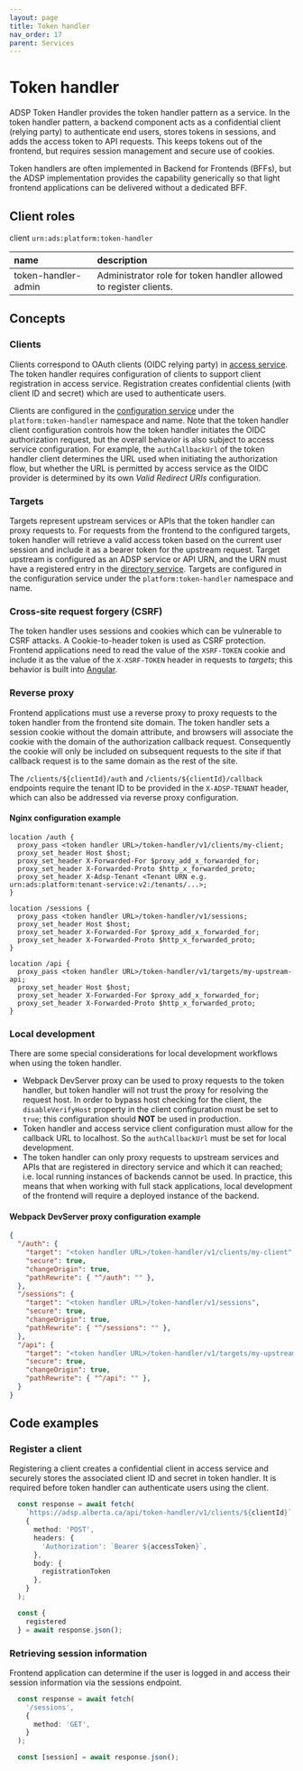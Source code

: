 ```yaml
---
layout: page
title: Token handler
nav_order: 17
parent: Services
---
```


# Token handler
ADSP Token Handler provides the token handler pattern as a service. In the token handler pattern, a backend component acts as a confidential client (relying party) to authenticate end users, stores tokens in sessions, and adds the access token to API requests. This keeps tokens out of the frontend, but requires session management and secure use of cookies.

Token handlers are often implemented in Backend for Frontends (BFFs), but the ADSP implementation provides the capability generically so that light frontend applications can be delivered without a dedicated BFF.

## Client roles
client `urn:ads:platform:token-handler`

| name | description |
|:-|:-|
| token-handler-admin | Administrator role for token handler allowed to register clients. |

## Concepts

### Clients
Clients correspond to OAuth clients (OIDC relying party) in [access service](access-service.md). The token handler requires configuration of clients to support client registration in access service. Registration creates confidential clients (with client ID and secret) which are used to authenticate users.

Clients are configured in the [configuration service](configuration-service.md) under the `platform:token-handler` namespace and name. Note that the token handler client configuration controls how the token handler initiates the OIDC authorization request, but the overall behavior is also subject to access service configuration. For example, the `authCallbackUrl` of the token handler client determines the URL used when initiating the authorization flow, but whether the URL is permitted by access service as the OIDC provider is determined by its own *Valid Redirect URIs* configuration.

### Targets
Targets represent upstream services or APIs that the token handler can proxy requests to. For requests from the frontend to the configured targets, token handler will retrieve a valid access token based on the current user session and include it as a bearer token for the upstream request. Target upstream is configured as an ADSP service or API URN, and the URN must have a registered entry in the [directory service](directory-service.md). Targets are configured in the configuration service under the `platform:token-handler` namespace and name.

### Cross-site request forgery (CSRF)
The token handler uses sessions and cookies which can be vulnerable to CSRF attacks. A Cookie-to-header token is used as CSRF protection. Frontend applications need to read the value of the `XSRF-TOKEN` cookie and include it as the value of the `X-XSRF-TOKEN` header in requests to *targets*; this behavior is built into [Angular](https://angular.io/guide/http-security-xsrf-protection).

### Reverse proxy
Frontend applications must use a reverse proxy to proxy requests to the token handler from the frontend site domain. The token handler sets a session cookie without the domain attribute, and browsers will associate the cookie with the domain of the authorization callback request. Consequently the cookie will only be included on subsequent requests to the site if that callback request is to the same domain as the rest of the site.

The `/clients/${clientId}/auth` and `/clients/${clientId}/callback` endpoints require the tenant ID to be provided in the `X-ADSP-TENANT` header, which can also be addressed via reverse proxy configuration.

#### Nginx configuration example

```
location /auth {
  proxy_pass <token handler URL>/token-handler/v1/clients/my-client;
  proxy_set_header Host $host;
  proxy_set_header X-Forwarded-For $proxy_add_x_forwarded_for;
  proxy_set_header X-Forwarded-Proto $http_x_forwarded_proto;
  proxy_set_header X-Adsp-Tenant <Tenant URN e.g. urn:ads:platform:tenant-service:v2:/tenants/...>;
}

location /sessions {
  proxy_pass <token handler URL>/token-handler/v1/sessions;
  proxy_set_header Host $host;
  proxy_set_header X-Forwarded-For $proxy_add_x_forwarded_for;
  proxy_set_header X-Forwarded-Proto $http_x_forwarded_proto;
}

location /api {
  proxy_pass <token handler URL>/token-handler/v1/targets/my-upstream-api;
  proxy_set_header Host $host;
  proxy_set_header X-Forwarded-For $proxy_add_x_forwarded_for;
  proxy_set_header X-Forwarded-Proto $http_x_forwarded_proto;
}
```

### Local development
There are some special considerations for local development workflows when using the token handler.

- Webpack DevServer proxy can be used to proxy requests to the token handler, but token handler will not trust the proxy for resolving the request host. In order to bypass host checking for the client, the `disableVerifyHost` property in the client configuration must be set to `true`; this configuration should **NOT** be used in production.
- Token handler and access service client configuration must allow for the callback URL to localhost. So the `authCallbackUrl` must be set for local development.
- The token handler can only proxy requests to upstream services and APIs that are registered in directory service and which it can reached; i.e. local running instances of backends cannot be used. In practice, this means that when working with full stack applications, local development of the frontend will require a deployed instance of the backend.

#### Webpack DevServer proxy configuration example

```json
{
  "/auth": {
    "target": "<token handler URL>/token-handler/v1/clients/my-client",
    "secure": true,
    "changeOrigin": true,
    "pathRewrite": { "^/auth": "" },
  },
  "/sessions": {
    "target": "<token handler URL>/token-handler/v1/sessions",
    "secure": true,
    "changeOrigin": true,
    "pathRewrite": { "^/sessions": "" },
  },
  "/api": {
    "target": "<token handler URL>/token-handler/v1/targets/my-upstream-api",
    "secure": true,
    "changeOrigin": true,
    "pathRewrite": { "^/api": "" },
  }
}
```

## Code examples

### Register a client
Registering a client creates a confidential client in access service and securely stores the associated client ID and secret in token handler. It is required before token handler can authenticate users using the client.

```typescript
  const response = await fetch(
    `https://adsp.alberta.ca/api/token-handler/v1/clients/${clientId}`,
    {
      method: 'POST',
      headers: {
        'Authorization': `Bearer ${accessToken}`,
      },
      body: {
        registrationToken
      },
    }
  );

  const {
    registered
  } = await response.json();
```

### Retrieving session information
Frontend application can determine if the user is logged in and access their session information via the sessions endpoint.

```typescript
  const response = await fetch(
    '/sessions',
    {
      method: 'GET',
    }
  );

  const [session] = await response.json();
```
